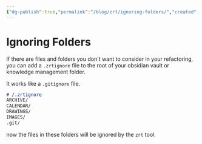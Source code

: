 ```yaml
---
{"dg-publish":true,"permalink":"/blog/zrt/ignoring-folders/","created":"2025-08-26T19:48:02.931+01:00","updated":"2025-08-26T19:48:13.148+01:00"}
---
```


# Ignoring Folders

If there are files and folders you don't want to consider in your refactoring,
you can add a `.zrtignore` file to the root of your obsidian vault or knowledge management folder.

It works like a `.gitignore` file.

```markdown
# /.zrtignore
ARCHIVE/
CALENDAR/
DRAWINGS/
IMAGES/
.git/
```

now the files in these folders will be ignored by the `zrt` tool.
